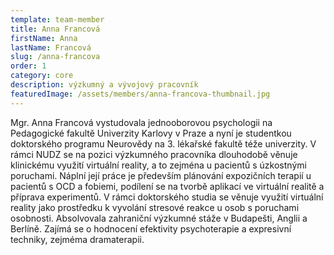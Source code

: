 ```yaml
---
template: team-member
title: Anna Francová
firstName: Anna
lastName: Francová
slug: /anna-francova
order: 1
category: core
description: výzkumný a vývojový pracovník
featuredImage: /assets/members/anna-francova-thumbnail.jpg
---
```


Mgr. Anna Francová vystudovala jednooborovou psychologii na Pedagogické fakultě Univerzity Karlovy v Praze a nyní je studentkou doktorského programu Neurovědy na 3. lékařské fakultě téže univerzity. V rámci NUDZ se na pozici výzkumného pracovníka dlouhodobě věnuje klinickému využití virtuální reality, a to zejména u pacientů s úzkostnými poruchami. Náplní její práce je především plánování expozičních terapií u pacientů s OCD a fobiemi, podílení se na tvorbě aplikací ve virtuální realitě a příprava experimentů. V rámci doktorského studia se věnuje využití virtuální reality jako prostředku k vyvolání stresové reakce u osob s poruchami osobnosti. Absolvovala zahraniční výzkumné stáže v Budapešti, Anglii a Berlíně. Zajímá se o hodnocení efektivity psychoterapie a expresivní techniky, zejméma dramaterapii.
